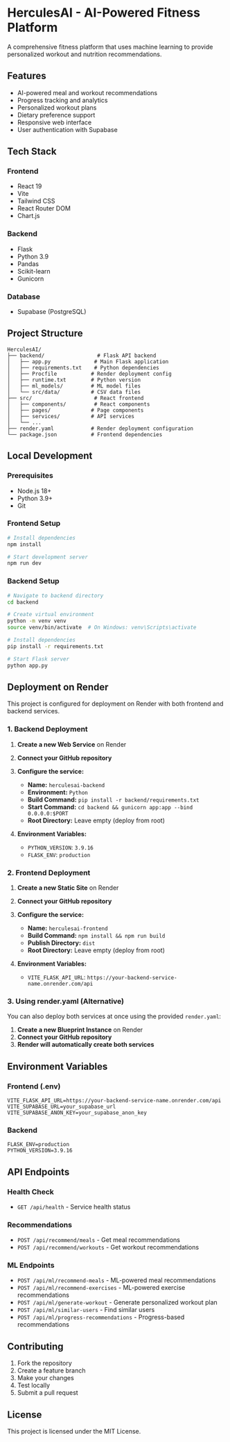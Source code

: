 # HerculesAI - AI-Powered Fitness Platform

A comprehensive fitness platform that uses machine learning to provide personalized workout and nutrition recommendations.

## Features

- AI-powered meal and workout recommendations
- Progress tracking and analytics
- Personalized workout plans
- Dietary preference support
- Responsive web interface
- User authentication with Supabase

## Tech Stack

### Frontend
- React 19
- Vite
- Tailwind CSS
- React Router DOM
- Chart.js

### Backend
- Flask
- Python 3.9
- Pandas
- Scikit-learn
- Gunicorn

### Database
- Supabase (PostgreSQL)

## Project Structure

```
HerculesAI/
├── backend/                 # Flask API backend
│   ├── app.py              # Main Flask application
│   ├── requirements.txt    # Python dependencies
│   ├── Procfile           # Render deployment config
│   ├── runtime.txt        # Python version
│   ├── ml_models/         # ML model files
│   └── src/data/          # CSV data files
├── src/                    # React frontend
│   ├── components/         # React components
│   ├── pages/             # Page components
│   ├── services/          # API services
│   └── ...
├── render.yaml            # Render deployment configuration
└── package.json           # Frontend dependencies
```

## Local Development

### Prerequisites
- Node.js 18+
- Python 3.9+
- Git

### Frontend Setup
```bash
# Install dependencies
npm install

# Start development server
npm run dev
```

### Backend Setup
```bash
# Navigate to backend directory
cd backend

# Create virtual environment
python -m venv venv
source venv/bin/activate  # On Windows: venv\Scripts\activate

# Install dependencies
pip install -r requirements.txt

# Start Flask server
python app.py
```

## Deployment on Render

This project is configured for deployment on Render with both frontend and backend services.

### 1. Backend Deployment

1. **Create a new Web Service** on Render
2. **Connect your GitHub repository**
3. **Configure the service:**
   - **Name:** `herculesai-backend`
   - **Environment:** `Python`
   - **Build Command:** `pip install -r backend/requirements.txt`
   - **Start Command:** `cd backend && gunicorn app:app --bind 0.0.0.0:$PORT`
   - **Root Directory:** Leave empty (deploy from root)

4. **Environment Variables:**
   - `PYTHON_VERSION`: `3.9.16`
   - `FLASK_ENV`: `production`

### 2. Frontend Deployment

1. **Create a new Static Site** on Render
2. **Connect your GitHub repository**
3. **Configure the service:**
   - **Name:** `herculesai-frontend`
   - **Build Command:** `npm install && npm run build`
   - **Publish Directory:** `dist`
   - **Root Directory:** Leave empty (deploy from root)

4. **Environment Variables:**
   - `VITE_FLASK_API_URL`: `https://your-backend-service-name.onrender.com/api`

### 3. Using render.yaml (Alternative)

You can also deploy both services at once using the provided `render.yaml`:

1. **Create a new Blueprint Instance** on Render
2. **Connect your GitHub repository**
3. **Render will automatically create both services**

## Environment Variables

### Frontend (.env)
```env
VITE_FLASK_API_URL=https://your-backend-service-name.onrender.com/api
VITE_SUPABASE_URL=your_supabase_url
VITE_SUPABASE_ANON_KEY=your_supabase_anon_key
```

### Backend
```env
FLASK_ENV=production
PYTHON_VERSION=3.9.16
```

## API Endpoints

### Health Check
- `GET /api/health` - Service health status

### Recommendations
- `POST /api/recommend/meals` - Get meal recommendations
- `POST /api/recommend/workouts` - Get workout recommendations

### ML Endpoints
- `POST /api/ml/recommend-meals` - ML-powered meal recommendations
- `POST /api/ml/recommend-exercises` - ML-powered exercise recommendations
- `POST /api/ml/generate-workout` - Generate personalized workout plan
- `POST /api/ml/similar-users` - Find similar users
- `POST /api/ml/progress-recommendations` - Progress-based recommendations

## Contributing

1. Fork the repository
2. Create a feature branch
3. Make your changes
4. Test locally
5. Submit a pull request

## License

This project is licensed under the MIT License.
